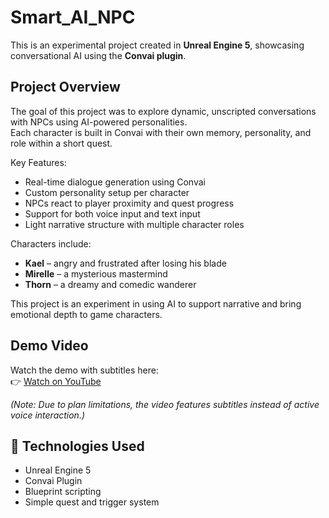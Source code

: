 # Smart_AI_NPC

This is an experimental project created in **Unreal Engine 5**, showcasing conversational AI using the **Convai plugin**.

##  Project Overview

The goal of this project was to explore dynamic, unscripted conversations with NPCs using AI-powered personalities.  
Each character is built in Convai with their own memory, personality, and role within a short quest.

Key Features:
- Real-time dialogue generation using Convai
- Custom personality setup per character
- NPCs react to player proximity and quest progress
- Support for both voice input and text input
- Light narrative structure with multiple character roles

Characters include:
- **Kael** – angry and frustrated after losing his blade  
- **Mirelle** – a mysterious mastermind  
- **Thorn** – a dreamy and comedic wanderer  

This project is an experiment in using AI to support narrative and bring emotional depth to game characters.

##  Demo Video

Watch the demo with subtitles here:  
👉 [Watch on YouTube](https://youtu.be/cbuaiLRno8k)

*(Note: Due to plan limitations, the video features subtitles instead of active voice interaction.)*

## 🧰 Technologies Used

- Unreal Engine 5  
- Convai Plugin  
- Blueprint scripting  
- Simple quest and trigger system  


